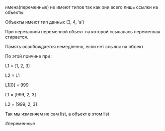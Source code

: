 
имена(переменные) не имеют типов так как они всего лишь ссылки на объекты

Объекты имеют тип данных (3, 4, ‘a’)

  

При перезаписи переменной объект на которой ссылалась переменная стирается. 

Память освобождается немедленно, если нет ссылок на объект

  

По этой причине при :

L1 = [1, 2, 3]

L2 = L1

L1[0] = 999

L1 = [999, 2, 3]

L2 = [999, 2, 3]

Так мы изменяем не сам list, а объект в этом list



  #переменные 

  
